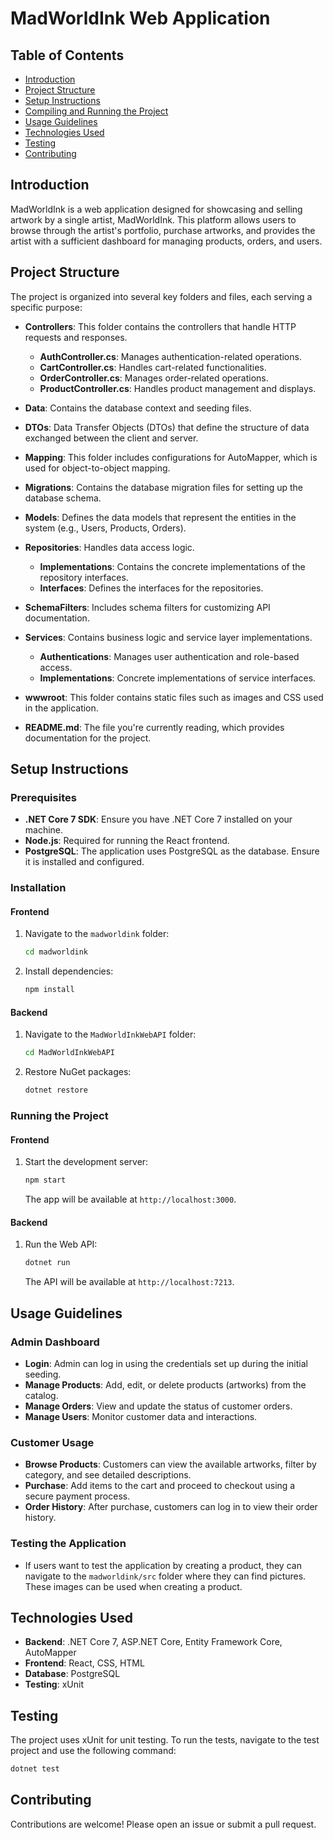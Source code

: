 
# MadWorldInk Web Application

## Table of Contents
- [Introduction](#introduction)
- [Project Structure](#project-structure)
- [Setup Instructions](#setup-instructions)
- [Compiling and Running the Project](#compiling-and-running-the-project)
- [Usage Guidelines](#usage-guidelines)
- [Technologies Used](#technologies-used)
- [Testing](#testing)
- [Contributing](#contributing)

## Introduction
MadWorldInk is a web application designed for showcasing and selling artwork by a single artist, MadWorldInk. This platform allows users to browse through the artist's portfolio, purchase artworks, and provides the artist with a sufficient dashboard for managing products, orders, and users.

## Project Structure
The project is organized into several key folders and files, each serving a specific purpose:

- **Controllers**: This folder contains the controllers that handle HTTP requests and responses.
  - **AuthController.cs**: Manages authentication-related operations.
  - **CartController.cs**: Handles cart-related functionalities.
  - **OrderController.cs**: Manages order-related operations.
  - **ProductController.cs**: Handles product management and displays.

- **Data**: Contains the database context and seeding files.

- **DTOs**: Data Transfer Objects (DTOs) that define the structure of data exchanged between the client and server.

- **Mapping**: This folder includes configurations for AutoMapper, which is used for object-to-object mapping.

- **Migrations**: Contains the database migration files for setting up the database schema.

- **Models**: Defines the data models that represent the entities in the system (e.g., Users, Products, Orders).

- **Repositories**: Handles data access logic.
  - **Implementations**: Contains the concrete implementations of the repository interfaces.
  - **Interfaces**: Defines the interfaces for the repositories.

- **SchemaFilters**: Includes schema filters for customizing API documentation.

- **Services**: Contains business logic and service layer implementations.
  - **Authentications**: Manages user authentication and role-based access.
  - **Implementations**: Concrete implementations of service interfaces.

- **wwwroot**: This folder contains static files such as images and CSS used in the application.

- **README.md**: The file you're currently reading, which provides documentation for the project.

## Setup Instructions

### Prerequisites
- **.NET Core 7 SDK**: Ensure you have .NET Core 7 installed on your machine.
- **Node.js**: Required for running the React frontend.
- **PostgreSQL**: The application uses PostgreSQL as the database. Ensure it is installed and configured.

### Installation

#### Frontend
1. Navigate to the `madworldink` folder:
   ```bash
   cd madworldink
   ```
2. Install dependencies:
   ```bash
   npm install
   ```

#### Backend
1. Navigate to the `MadWorldInkWebAPI` folder:
   ```bash
   cd MadWorldInkWebAPI
   ```
2. Restore NuGet packages:
   ```bash
   dotnet restore
   ```

### Running the Project

#### Frontend
1. Start the development server:
   ```bash
   npm start
   ```
   The app will be available at `http://localhost:3000`.

#### Backend
1. Run the Web API:
   ```bash
   dotnet run
   ```
   The API will be available at `http://localhost:7213`.

## Usage Guidelines

### Admin Dashboard
- **Login**: Admin can log in using the credentials set up during the initial seeding.
- **Manage Products**: Add, edit, or delete products (artworks) from the catalog.
- **Manage Orders**: View and update the status of customer orders.
- **Manage Users**: Monitor customer data and interactions.

### Customer Usage
- **Browse Products**: Customers can view the available artworks, filter by category, and see detailed descriptions.
- **Purchase**: Add items to the cart and proceed to checkout using a secure payment process.
- **Order History**: After purchase, customers can log in to view their order history.

### Testing the Application
- If users want to test the application by creating a product, they can navigate to the `madworldink/src` folder where they can find pictures. These images can be used when creating a product.

## Technologies Used

- **Backend**: .NET Core 7, ASP.NET Core, Entity Framework Core, AutoMapper
- **Frontend**: React, CSS, HTML
- **Database**: PostgreSQL
- **Testing**: xUnit

## Testing
The project uses xUnit for unit testing. To run the tests, navigate to the test project and use the following command:

```bash
dotnet test
```

## Contributing
Contributions are welcome! Please open an issue or submit a pull request.

